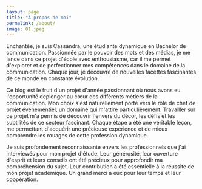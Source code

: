 ```yaml
---
layout: page
title: "À propos de moi"
permalink: /about/
image: 01.jpeg
---
```


Enchantée, je suis Cassandra, une étudiante dynamique en Bachelor de communication. Passionnée par le pouvoir des mots et des médias, je me lance dans ce projet d'école avec enthousiasme, car il me permet d'explorer et de perfectionner mes compétences dans le domaine de la communication. Chaque jour, je découvre de nouvelles facettes fascinantes de ce monde en constante évolution.

Ce blog est le fruit d'un projet d'année passionnant où nous avons eu l'opportunité deplonger au cœur des différents métiers de la communication. Mon choix s'est naturellement porté vers le rôle de chef de projet événementiel, un domaine qui m'attire particulièrement. Travailler sur ce projet m'a permis de découvrir l'envers du décor, les défis et les subtilités de ce secteur fascinant. Chaque étape a été une véritable leçon, me permettant d'acquérir une précieuse expérience et de mieux comprendre les rouages de cette profession dynamique.

Je suis profondément reconnaissante envers les professionnels  que j'ai interviewés pour mon projet d'étude. Leur générosité, leur ouverture d'esprit et leurs conseils ont été précieux pour approfondir ma compréhension du sujet. Leur contribution a été essentielle à la réussite de mon projet académique. Un grand merci à eux pour leur temps et leur coopération.